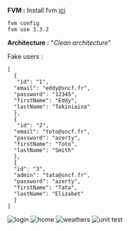**FVM :**
	Install fvm [ici](https://fvm.app/docs/getting_started/installation)


    fvm config
	fvm use 3.3.2

 **Architecture :** "*Clean architecture*"

Fake users :

    [
      {
       "id": "1",
      "email": "eddy@sncf.fr",
      "password": "12345",
      "firstName": "Eddy",
      "lastName": "Tokiniaina"
      },
      {
       "id": "2",
      "email": "toto@sncf.fr",
      "password": "azerty",
      "firstName": "Toto",
      "lastName": "Smith"
      },
      {
      "id": "3",
      "admin": "tata@sncf.fr",
      "password": "azerty",
      "firstName": "Tata",
      "lastName": "Elizabet"
      }
    ]

![login](https://github.com/babakoto/weather_app/blob/main/screens/login.png)
![home](https://github.com/babakoto/weather_app/blob/main/screens/home.png)
![weathers](https://github.com/babakoto/weather_app/blob/main/screens/weathers.png)
![unit test ](https://github.com/babakoto/weather_app/blob/main/screens/unit_test.png)